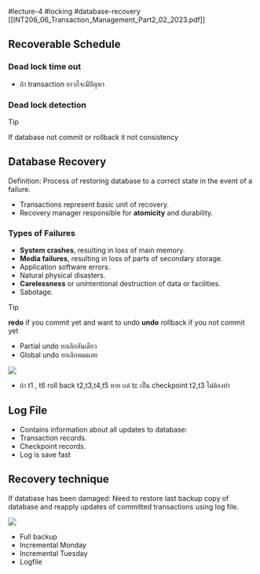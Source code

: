 #lecture-4 #locking #database-recovery
[[INT206_06_Transaction_Management_Part2_02_2023.pdf]]
## Recoverable Schedule

### Dead lock time out
- ถ้า transaction ยาวก็จะมีปัญหา
### Dead lock detection


>[!tip]
>If database not commit or rollback it not consistency


## Database Recovery
Definition:
	Process of restoring database to a correct state in the event of a
	failure.
- Transactions represent basic unit of recovery.
- Recovery manager responsible for **atomicity** and
  durability.



### Types of Failures
- **System crashes**, resulting in loss of main memory.
- **Media failures**, resulting in loss of parts of secondary
  storage.
- Application software errors.
- Natural physical disasters.
- **Carelessness** or unintentional destruction of data or
  facilities.
- Sabotage.

>[!tip]
>**redo** if you commit yet and want to undo
>**undo** rollback if you not commit yet


- Partial undo ยกเลิกอันเดียว
- Global undo ยกเลิกหมดเลย

![](https://i.imgur.com/baMlS5T.png)


- ถ้า t1 , t6 roll back t2,t3,t4,t5 หาย เเต่ tc เป็น checkpoint t2,t3 ไม่ต้องทํา


## Log File
- Contains information about all updates to database:
- Transaction records.
- Checkpoint records.
- Log is save fast


## Recovery technique
If database has been damaged: Need to restore last backup copy of database and reapply
updates of committed transactions using log file.


![](https://i.imgur.com/MmmcXhR.png)
- Full backup
- Incremental Monday
- Incremental Tuesday
- Logfile